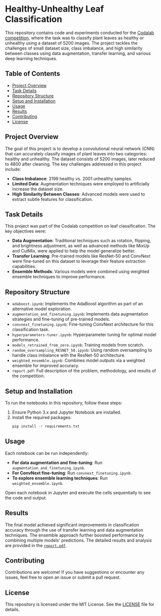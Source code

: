 
# Healthy-Unhealthy Leaf Classification

This repository contains code and experiments conducted for the [Codalab competition](https://codalab.lisn.upsaclay.fr/competitions/16245), where the task was to classify plant leaves as healthy or unhealthy using a dataset of 5200 images. The project tackles the challenges of small dataset size, class imbalance, and high similarity between classes using data augmentation, transfer learning, and various deep learning techniques.

## Table of Contents
- [Project Overview](#project-overview)
- [Task Details](#task-details)
- [Repository Structure](#repository-structure)
- [Setup and Installation](#setup-and-installation)
- [Usage](#usage)
- [Results](#results)
- [Contributing](#contributing)
- [License](#license)

## Project Overview
The goal of this project is to develop a convolutional neural network (CNN) that can accurately classify images of plant leaves into two categories: healthy and unhealthy. The dataset consists of 5200 images, later reduced to 4800 after cleaning. The key challenges addressed in this project include:
- **Class Imbalance**: 3199 healthy vs. 2001 unhealthy samples.
- **Limited Data**: Augmentation techniques were employed to artificially increase the dataset size.
- **High Similarity Between Classes**: Advanced models were used to extract subtle features for classification.

## Task Details
This project was part of the Codalab competition on leaf classification. The key objectives were:
- **Data Augmentation**: Traditional techniques such as rotation, flipping, and brightness adjustment, as well as advanced methods like MixUp and CutMix, were applied to help the model generalize better.
- **Transfer Learning**: Pre-trained models like ResNet-50 and ConvNext were fine-tuned on this dataset to leverage their feature extraction capabilities.
- **Ensemble Methods**: Various models were combined using weighted ensemble techniques to improve performance.

## Repository Structure
- `adaboost.ipynb`: Implements the AdaBoost algorithm as part of an alternative model exploration.
- `augmentation_and_finetuning.ipynb`: Implements data augmentation strategies and fine-tuning of pre-trained models.
- `convnext_finetuning.ipynb`: Fine-tuning ConvNext architecture for this classification task.
- `hyperparameters-tuner.ipynb`: Hyperparameter tuning for optimal model performance.
- `models_retrained_from_zero.ipynb`: Training models from scratch.
- `random_oversampling_RESNET_50.ipynb`: Using random oversampling to handle class imbalance with the ResNet-50 architecture.
- `weighted_ensemble.ipynb`: Combines model outputs via a weighted ensemble for improved accuracy.
- `report.pdf`: Full description of the problem, methodology, and results of the competition.

## Setup and Installation
To run the notebooks in this repository, follow these steps:
1. Ensure Python 3.x and Jupyter Notebook are installed.
2. Install the required packages:
    ```bash
    pip install -r requirements.txt
    ```

## Usage
Each notebook can be run independently:
- **For data augmentation and fine-tuning**: Run `augmentation_and_finetuning.ipynb`.
- **For ConvNext fine-tuning**: Run `convnext_finetuning.ipynb`.
- **To explore ensemble learning techniques**: Run `weighted_ensemble.ipynb`.

Open each notebook in Jupyter and execute the cells sequentially to see the code and output.

## Results
The final model achieved significant improvements in classification accuracy through the use of transfer learning and data augmentation techniques. The ensemble approach further boosted performance by combining multiple models' predictions. The detailed results and analysis are provided in the [`report.pdf`](./report.pdf).

## Contributing
Contributions are welcome! If you have suggestions or encounter any issues, feel free to open an issue or submit a pull request.

## License
This repository is licensed under the MIT License. See the [LICENSE](./LICENSE) file for details.
